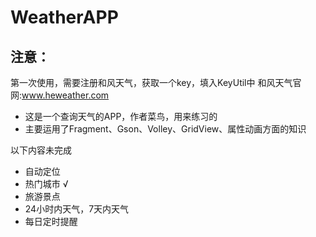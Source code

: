 # WeatherAPP
## 注意：
第一次使用，需要注册和风天气，获取一个key，填入KeyUtil中
 和风天气官网:www.heweather.com
 

 - 这是一个查询天气的APP，作者菜鸟，用来练习的
 - 主要运用了Fragment、Gson、Volley、GridView、属性动画方面的知识

 以下内容未完成
 - 自动定位
 - 热门城市  √
 - 旅游景点
 - 24小时内天气，7天内天气
 - 每日定时提醒


